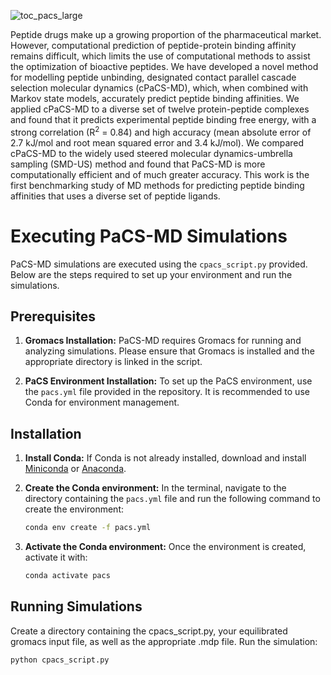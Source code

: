 
![toc_pacs_large](https://github.com/user-attachments/assets/e6e0acbe-2009-410c-afbd-6bcbe83171a0)

Peptide drugs make up a growing proportion of the pharmaceutical market. However, computational prediction of peptide-protein binding affinity remains difficult, which limits the use of computational methods to assist the optimization of bioactive peptides. We have developed a novel method for modelling peptide unbinding, designated contact parallel cascade selection molecular dynamics (cPaCS-MD), which, when combined with Markov state models, accurately predict peptide binding affinities. We applied cPaCS-MD to a diverse set of twelve protein-peptide complexes and found that it predicts experimental peptide binding free energy, with a strong correlation (R<sup>2</sup> = 0.84) and high accuracy (mean absolute error of 2.7 kJ/mol and root mean squared error and 3.4 kJ/mol). We compared cPaCS-MD to the widely used steered molecular dynamics-umbrella sampling (SMD-US) method and found that PaCS-MD is more computationally efficient and of much greater accuracy. This work is the first benchmarking study of MD methods for predicting peptide binding affinities that uses a diverse set of peptide ligands.
 
# Executing PaCS-MD Simulations

PaCS-MD simulations are executed using the `cpacs_script.py` provided. Below are the steps required to set up your environment and run the simulations.

## Prerequisites

1. **Gromacs Installation:**
   PaCS-MD requires Gromacs for running and analyzing simulations. Please ensure that Gromacs is installed and the appropriate directory is linked in the script.

2. **PaCS Environment Installation:**
   To set up the PaCS environment, use the `pacs.yml` file provided in the repository. It is recommended to use Conda for environment management.

## Installation

1. **Install Conda:**
   If Conda is not already installed, download and install [Miniconda](https://docs.conda.io/en/latest/miniconda.html) or [Anaconda](https://www.anaconda.com/products/individual).

2. **Create the Conda environment:**
   In the terminal, navigate to the directory containing the `pacs.yml` file and run the following command to create the environment:

   ```bash
   conda env create -f pacs.yml

3. **Activate the Conda environment:**
   Once the environment is created, activate it with:
    ```bash
   conda activate pacs

## Running Simulations ##
Create a directory containing the cpacs_script.py, your equilibrated gromacs input file, as well as the appropriate .mdp file. Run the simulation:
 ```bash
python cpacs_script.py
